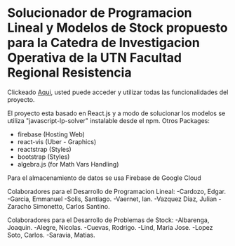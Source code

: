 # Solucionador de Programacion Lineal y Modelos de Stock propuesto para la Catedra de Investigacion Operativa de la UTN Facultad Regional Resistencia

Clickeado [Aqui](https://optimizer-pl-io.web.app/home), usted puede acceder y utilizar todas las funcionalidades del proyecto.

El proyecto esta basado en React.js y a modo de solucionar los modelos se utiliza "javascript-lp-solver" instalable desde el npm.
Otros Packages: 
- firebase (Hosting Web)
- react-vis (Uber - Graphics)
- reactstrap (Styles)
- bootstrap (Styles)
- algebra.js (for Math Vars Handling)

Para el almacenamiento de datos se usa Firebase de Google Cloud

Colaboradores para el Desarrollo de Programacion Lineal:
-Cardozo, Edgar.
-Garcia, Emmanuel
-Solis, Santiago.
-Vaernet, Ian.
-Vazquez Diaz, Julian
-Zaracho Simonetto, Carlos Santino.

Colaboradores para el Desarrollo de Problemas de Stock:
-Albarenga, Joaquin.
-Alegre, Nicolas.
-Cuevas, Rodrigo.
-Lind, Maria Jose.
-Lopez Soto, Carlos.
-Saravia, Matias.

